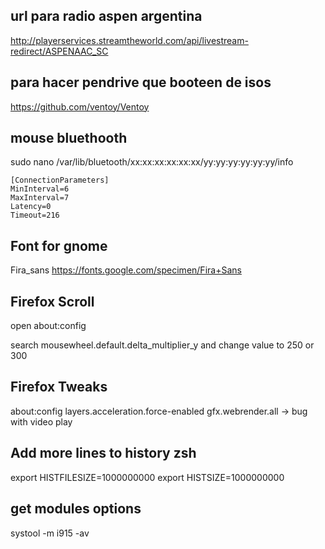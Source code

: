 ## url para radio aspen argentina  

http://playerservices.streamtheworld.com/api/livestream-redirect/ASPENAAC_SC  

## para hacer pendrive que booteen de isos  

https://github.com/ventoy/Ventoy



## mouse bluethooth  

sudo nano /var/lib/bluetooth/xx\:xx\:xx\:xx\:xx\:xx/yy\:yy\:yy\:yy\:yy\:yy/info

```
[ConnectionParameters]  
MinInterval=6  
MaxInterval=7  
Latency=0  
Timeout=216  
```

## Font for gnome  

Fira_sans https://fonts.google.com/specimen/Fira+Sans  


## Firefox Scroll

open about:config  

search mousewheel.default.delta_multiplier_y and change value to 250 or 300  


## Firefox Tweaks
about:config
layers.acceleration.force-enabled
gfx.webrender.all -> bug with video play


## Add more lines to history zsh

export HISTFILESIZE=1000000000
export HISTSIZE=1000000000


## get modules options

  
systool -m i915 -av  



